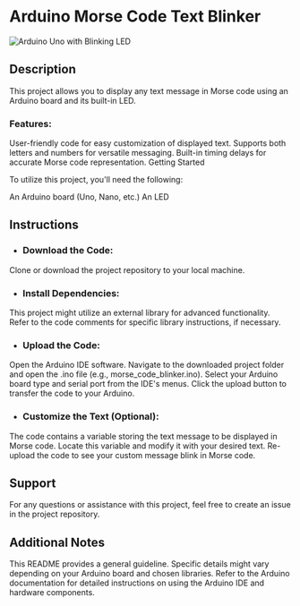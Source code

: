 # Arduino Morse Code Text Blinker
![Arduino Uno with Blinking LED](https://static-2.electromaker.io/uploads/images/projects/Ahmad_Radhy_2220_1617895561_cover_image.jpeg)


## Description
This project allows you to display any text message in Morse code using an Arduino board and its built-in LED.

### Features:

User-friendly code for easy customization of displayed text.
Supports both letters and numbers for versatile messaging.
Built-in timing delays for accurate Morse code representation.
Getting Started

To utilize this project, you'll need the following:

An Arduino board (Uno, Nano, etc.)
An LED

## Instructions

 - ### Download the Code:
Clone or download the project repository to your local machine.

 - ### Install Dependencies:

This project might utilize an external library for advanced functionality.
Refer to the code comments for specific library instructions, if necessary.


- ### Upload the Code:

Open the Arduino IDE software.
Navigate to the downloaded project folder and open the .ino file (e.g., morse_code_blinker.ino).
Select your Arduino board type and serial port from the IDE's menus.
Click the upload button to transfer the code to your Arduino.

- ### Customize the Text (Optional):

The code contains a variable storing the text message to be displayed in Morse code.
Locate this variable and modify it with your desired text.
Re-upload the code to see your custom message blink in Morse code.

## Support

For any questions or assistance with this project, feel free to create an issue in the project repository.

## Additional Notes

This README provides a general guideline. Specific details might vary depending on your Arduino board and chosen libraries.
Refer to the Arduino documentation for detailed instructions on using the Arduino IDE and hardware components.
